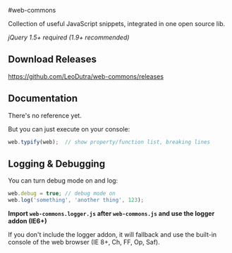 #web-commons

Collection of useful JavaScript snippets, integrated in one open source lib.

*jQuery 1.5+ required (1.9+ recommended)*

## Download Releases
https://github.com/LeoDutra/web-commons/releases

## Documentation

There's no reference yet.

But you can just execute on your console:

```js
web.typify(web);  // show property/function list, breaking lines
```

## Logging & Debugging

You can turn debug mode on and log:

```js
web.debug = true; // debug mode on
web.log('something', 'another thing', 123);
```

**Import `web-commons.logger.js` after `web-commons.js` and use the logger addon (IE6+)**

If you don't include the logger addon, it will fallback and use the built-in console of the web browser (IE 8+, Ch, FF, Op, Saf).
